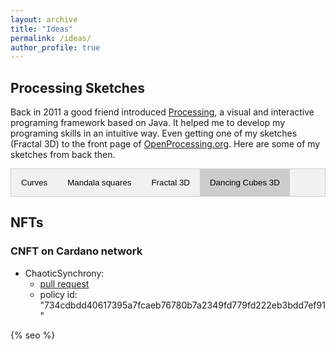 ```yaml
---
layout: archive
title: "Ideas"
permalink: /ideas/
author_profile: true
---
```

<style scoped>
    /* Style the tab */
.tab {
  overflow: hidden;
  border: 1px solid #ccc;
  background-color: #f1f1f1;
}

/* Style the buttons that are used to open the tab content */
.tab button {
  background-color: inherit;
  float: left;
  border: none;
  outline: none;
  cursor: pointer;
  padding: 14px 16px;
  transition: 0.3s;
}

/* Change background color of buttons on hover */
.tab button:hover {
  background-color: #ddd;
}

/* Create an active/current tablink class */
.tab button.active {
  background-color: #ccc;
}

/* Style the tab content */
.tabcontent {
  display: none;
  padding: 6px 12px;
  border: 1px solid #ccc;
  border-top: none;
}
</style>

<script>
    function openCity(evt, cityName) {
    // Declare all variables
    var i, tabcontent, tablinks;

    // Get all elements with class="tabcontent" and hide them
    tabcontent = document.getElementsByClassName("tabcontent");
    for (i = 0; i < tabcontent.length; i++) {
        tabcontent[i].style.display = "none";
    }

    // Get all elements with class="tablinks" and remove the class "active"
    tablinks = document.getElementsByClassName("tablinks");
    for (i = 0; i < tablinks.length; i++) {
        tablinks[i].className = tablinks[i].className.replace(" active", "");
    }

    // Show the current tab, and add an "active" class to the button that opened the tab
    document.getElementById(cityName).style.display = "block";
    evt.currentTarget.className += " active";
    }
</script>



<script type="text/javascript" src="../assets/processing/processingNew.js"></script>



## Processing Sketches
Back in 2011 a good friend introduced [Processing](https://processing.org/), a visual and interactive programing framework based on Java. It helped me to develop my programing skills in an intuitive way. Even getting one of my sketches (Fractal 3D) to the front page of [OpenProcessing.org](https://www.openprocessing.org).
Here are some of my sketches from back then.
<!-- Tab links -->
<div class="tab">
  <button class="tablinks" onclick="openCity(event, 'merolek')">Curves</button>
  <button class="tablinks" onclick="openCity(event, 'mandala_cuadros')">Mandala squares</button>
  <button class="tablinks" onclick="openCity(event, 'fractal_3D')">Fractal 3D</button>
  <button id="default_tab" class="tablinks active" onclick="openCity(event, 'dancing_cubes_3D')">Dancing Cubes 3D</button>
</div>

<!-- Tab content -->
<div id="merolek" class="tabcontent">
    <h3 id="sketch_title">Curves by lines</h3>
    <canvas id="processing_canvas_1" data-processing-sources="merolek.pde" style="width:  100%; height: 100%; border-style: solid;" resize></canvas>
    <br>
    Click on the sketch and use <i class="fa fa-arrow-up"></i> and <i class="fa fa-arrow-down"></i> keys for interaction.
</div>

<div id="fractal_3D" class="tabcontent">
  <h3 id="sketch_title">Fractal 3D</h3>
    <canvas id="processing_canvas_2" data-processing-sources="proc_cubes_3D.pde" style="width:  100%; height: 100%; border-style: solid;" resize></canvas>
</div>

<div id="dancing_cubes_3D" class="tabcontent">
  <h3 id="sketch_title">Dancing Cubes 3D</h3>
    <canvas id="processing_canvas_3" data-processing-sources="dancing_cubes_3D.pde" style="width:  100%; height: 100%; border-style: solid; " resize></canvas>
</div>

<div id="mandala_cuadros" class="tabcontent">
  <h3 id="sketch_title">Mandala squares</h3>
    <canvas id="processing_canvas_4" data-processing-sources="mandala_cuadros.pde" style="width:  100%; height: 100%; border-style: solid;" resize></canvas>
    <br>
    Click mouse to erase. And control size of circles and squares with mouse position.
</div>


## NFTs
### CNFT on Cardano network
* ChaoticSynchrony: 
  - [pull request](https://github.com/Cardano-NFTs/policyIDs/pull/3544)
  - policy id: "734cdbdd40617395a7fcaeb76780b7a2349fd779fd222eb3bdd7ef91"

<script>
  document.getElementById("default_tab").click()
  console.log('clicled')

  // Get the canvas element form the page
  var canvas = document.getElementById('processing_canvas');
  
  function fullscreen(){
    var el = document.getElementById(this.id);

    if(el.webkitRequestFullScreen) {
        el.webkitRequestFullScreen();
    }
    else {
      el.mozRequestFullScreen();
    }            
  }
  
  document.getElementById('processing_canvas_1').addEventListener("click",fullscreen)
  document.getElementById('processing_canvas_2').addEventListener("click",fullscreen)
  document.getElementById('processing_canvas_3').addEventListener("click",fullscreen)
  document.getElementById('processing_canvas_4').addEventListener("click",fullscreen)

</script>


{% seo %}